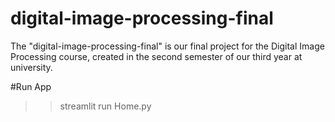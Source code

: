 # digital-image-processing-final
The "digital-image-processing-final" is our final project for the Digital Image Processing course, created in the second semester of our third year at university.

#Run App
>> streamlit run Home.py 